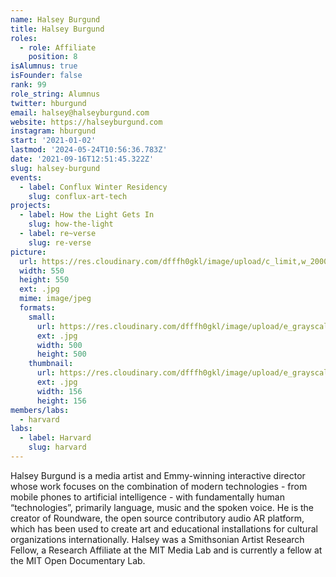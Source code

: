 ```yaml
---
name: Halsey Burgund
title: Halsey Burgund
roles:
  - role: Affiliate
    position: 8
isAlumnus: true
isFounder: false
rank: 99
role_string: Alumnus
twitter: hburgund
email: halsey@halseyburgund.com
website: https://halseyburgund.com
instagram: hburgund
start: '2021-01-02'
lastmod: '2024-05-24T10:56:36.783Z'
date: '2021-09-16T12:51:45.322Z'
slug: halsey-burgund
events:
  - label: Conflux Winter Residency
    slug: conflux-art-tech
projects:
  - label: How the Light Gets In
    slug: how-the-light
  - label: re~verse
    slug: re-verse
picture:
  url: https://res.cloudinary.com/dfffh0gkl/image/upload/c_limit,w_2000,h_2000/e_grayscale/v1636565880/halsey_1e8d48d907.jpg
  width: 550
  height: 550
  ext: .jpg
  mime: image/jpeg
  formats:
    small:
      url: https://res.cloudinary.com/dfffh0gkl/image/upload/e_grayscale/v1636565881/small_halsey_1e8d48d907.jpg
      ext: .jpg
      width: 500
      height: 500
    thumbnail:
      url: https://res.cloudinary.com/dfffh0gkl/image/upload/e_grayscale/v1636565881/thumbnail_halsey_1e8d48d907.jpg
      ext: .jpg
      width: 156
      height: 156
members/labs:
  - harvard
labs:
  - label: Harvard
    slug: harvard
---
```

Halsey Burgund is a media artist and Emmy-winning interactive director whose work focuses on the combination of modern technologies - from mobile phones to artificial intelligence - with fundamentally human “technologies”, primarily language, music and the spoken voice. He is the creator of Roundware, the open source contributory audio AR platform, which has been used to create art and educational installations for cultural organizations internationally. Halsey was a Smithsonian Artist Research Fellow, a Research Affiliate at the MIT Media Lab and is currently a fellow at the MIT Open Documentary Lab.